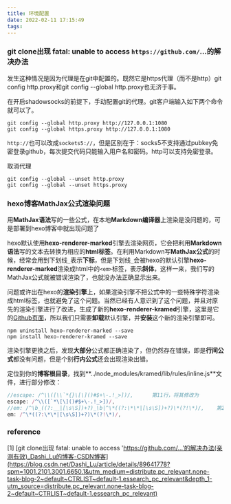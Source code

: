 ```yaml
---
title: 环境配置
date: 2022-02-11 17:15:49
tags:
---
```


### git clone出现 fatal: unable to access `https://github.com/`...的解决办法

发生这种情况是因为代理是在git中配置的。既然它是https代理（而不是http）git config http.proxy和git config --global http.proxy也无济于事。

在开启shadowsocks的前提下，手动配置git的代理。git客户端输入如下两个命令就可以了。

```
git config --global http.proxy http://127.0.0.1:1080
git config --global https.proxy http://127.0.0.1:1080
```

`http://`也可以改成`sockets5://`，但是区别在于：socks5不支持通过pubkey免密登录github，每次提交代码只能输入用户名和密码。http可以支持免密登录。

取消代理

```
git config --global --unset http.proxy
git config --global --unset https.proxy
```

### hexo博客MathJax公式渲染问题

用**MathJax语法**写的一些公式，在本地**Markdown编译器**上渲染是没问题的，可是部署到hexo博客中就出现问题了

hexo默认使用**hexo-renderer-marked**引擎去渲染网页，它会把利用**Markdown语法**写的文本去转换为相应的**html标签**。在利用Markdown写**MathJax公式**的时候，经常会用到下划线`_`表示**下标**，但是下划线`_`会被hexo的默认引擎**hexo-renderer-marked**渲染成html中的`<em>`标签，表示**斜体**，这样一来，我们写的MathJax公式就被错误渲染了，也就没办法正确显示出来。

问题或许出在hexo的**渲染引擎**上，如果渲染引擎不把公式中的一些特殊字符渲染成html标签，也就避免了这个问题。当然已经有人意识到了这个问题，并且对原先的渲染引擎进行了改进，生成了新的**hexo-renderer-kramed**引擎，这里是它的[Github页面](https://github.com/sun11/hexo-renderer-kramed)，所以我们只需要**卸载**默认引擎，并**安装**这个新的渲染引擎即可。

```
npm uninstall hexo-renderer-marked --save
npm install hexo-renderer-kramed --save
```

渲染引擎更换之后，发现**大部分**公式都正确渲染了，但仍然存在错误，即是**行间公式**都没有问题，但是个别**行内公式**还会出现渲染出错。

定位到你的**博客根目录**，找到**../node_modules/kramed/lib/rules/inline.js**文件，进行部分修改：

```javascript
//escape: /^\\([\\`*{}\[\]()#$+\-.!_>])/,      第11行，将其修改为
escape: /^\\([`*\[\]()#$+\-.!_>])/,
//em: /^\b_((?:__|[\s\S])+?)_\b|^\*((?:\*\*|[\s\S])+?)\*(?!\*)/,    第20行，将其修改为
em: /^\*((?:\*\*|[\s\S])+?)\*(?!\*)/,
```



### reference

[1] [git clone出现 fatal: unable to access 'https://github.com/...'的解决办法(亲测有效)_Dashi_Lu的博客-CSDN博客](https://blog.csdn.net/Dashi_Lu/article/details/89641778?spm=1001.2101.3001.6650.1&utm_medium=distribute.pc_relevant.none-task-blog-2~default~CTRLIST~default-1.essearch_pc_relevant&depth_1-utm_source=distribute.pc_relevant.none-task-blog-2~default~CTRLIST~default-1.essearch_pc_relevant)